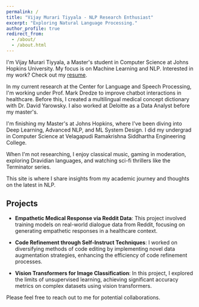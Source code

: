 ```yaml
---
permalink: /
title: "Vijay Murari Tiyyala - NLP Research Enthusiast"
excerpt: "Exploring Natural Language Processing."
author_profile: true
redirect_from: 
  - /about/
  - /about.html
---
```



I'm Vijay Murari Tiyyala, a Master's student in Computer Science at Johns Hopkins University. My focus is on Machine Learning and NLP. Interested in my work? Check out my [resume](/files/VijayMurariTiyyala_Resume.pdf).

In my current research at the Center for Language and Speech Processing, I'm working under Prof. Mark Dredze to improve chatbot interactions in healthcare. Before this, I created a multilingual medical concept dictionary with Dr. David Yarowsky. I also worked at Deloitte as a Data Analyst before my master's.

I'm finishing my Master's at Johns Hopkins, where I've been diving into Deep Learning, Advanced NLP, and ML System Design. I did my undergrad in Computer Science at Velagapudi Ramakrishna Siddhartha Engineering College.

When I'm not researching, I enjoy classical music, gaming in moderation, exploring Dravidian languages, and watching sci-fi thrillers like the Terminator series.

This site is where I share insights from my academic journey and thoughts on the latest in NLP.


## Projects 

- **Empathetic Medical Response via Reddit Data**: This project involved training models on real-world dialogue data from Reddit, focusing on generating empathetic responses in a healthcare context.

- **Code Refinement through Self-Instruct Techniques**: I worked on diversifying methods of code editing by implementing novel data augmentation strategies, enhancing the efficiency of code refinement processes.

- **Vision Transformers for Image Classification**: In this project, I explored the limits of unsupervised learning, achieving significant accuracy metrics on complex datasets using vision transformers.

Please feel free to reach out to me for potential collaborations.
